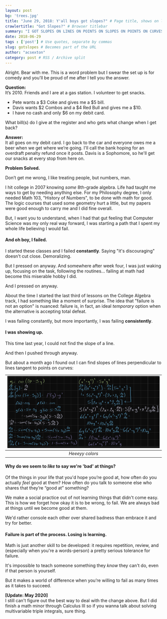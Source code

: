 ```yaml
---
layout: post
bg: 'trees.jpg'
title: "June 29, 2018: Y'all boys got slopes?" # Page title, shows on left pane and archives
crawlertitle: "Got Slopes?" # Browser titlebar
summary: "I GOT SLOPES ON LINES ON POINTS ON SLOPES ON POINTS ON CURVES" # Shows on left pane
date: 2018-06-29 
tags : ['post'] # Use quotes, separate by commas
slug: gotslopes # Becomes part of the URL
author: "acsexton"
category: post # RSS / Archive split
---
```


Alright. Bear with me. This is a word problem but I swear the set up is for comedy and you'll be proud of me after I tell you the answer.

**Question:**  
It’s 2010. Friends and I are at a gas station. I volunteer to get snacks. 
* Pete wants a $3 Coke and gives me a $5 bill.
* Davis wants $2 Combos and a $4 Red Bull and gives me a $10. 
* I have no cash and only $6 on my debit card. 

What bill(s) do I give at the register and who gets what change when I get back?

**Answer:**  
It all goes on my debit card. I go back to the car and everyone owes me a beer when we get where we’re going. I'll call the bank hoping for an overdraft penalty refund once it posts. Davis is a Sophomore, so he'll get our snacks at every stop from here on. 

**Problem Solved.**

Don’t get me wrong, I like treating people, but numbers, man.

I hit college in 2007 knowing *some* 8th-grade algebra. Life had taught me ways to get by needing anything else. For my Philosophy degree, I only needed Math 103, "History of Numbers", to be done with math for good. The logic courses that used some geometry hurt a little, but my papers were good enough to carry me and I did fine overall. 

But, I want you to understand, when I had that gut feeling that Computer Science was my only real way forward, I was starting a path that I spent my whole life believing I would fail.

#### And oh boy, I failed. ####

I started these classes and I failed **constantly**. Saying "it's discouraging" doesn't cut close. Demoralizing.

But I pressed on anyway. And somewhere after week four, I was just waking up, focusing on the task, following the routines... failing at math had become this miserable hobby I did.

And I pressed on anyway.

About the time I started the last third of lessons on the College Algebra track, I had something like a moment of surprise. The idea that "failure is not an option" is nuanced: failure is, in fact, an ideal *temporary* option when the alternative is accepting total defeat.

I was failing constantly, but more importantly, I was failing **consistently**. 

#### I was showing up. ####

This time last year, I could not find the slope of a line.

And then I pushed through anyway.

But about a month ago I found out I can find slopes of lines perpendicular to lines tangent to points on curves:

| ![yoooooo](/assets/images/posts/gotslopes/mathwork.png) |
| :----------------------------------------------------------: |
|                       *Heeeyy colors*                        |


#### Why do we seem to *like* to say we're 'bad' at things? ####

Of the things in your life that you'd hope you’re good at, how often do you actually *feel* good at them? How often do you talk to someone else who shares that they’re “good at” something? 

We make a social practice out of not learning things that didn't come easy. This is how we forget how okay it is to be wrong, to fail. We are always bad at things until we become good at them.

We'd rather console each other over shared badness than embrace it and try for better.

#### Failure is part of the process. Losing is learning. ####

Math is just another skill to be developed: it requires repetition, review, and (especially when you're a words-person) a pretty serious tolerance for failure. 

It's impossible to teach someone something they *know* they can't do, even if that person is yourself. 

But it makes a world of difference when you’re willing to fail as many times as it takes to succeed.

**[Update: May 2020]**  
I still can't figure out the best way to deal with the change above. But I
did finish a math minor through Calculus III so if you wanna talk about
solving multivariable triple integrals, sure thing.